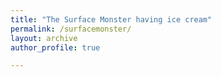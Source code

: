 ```yaml
---
title: "The Surface Monster having ice cream"
permalink: /surfacemonster/
layout: archive
author_profile: true

---
```

